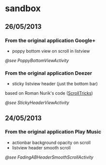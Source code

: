 sandbox
=======

## 26/05/2013

### From the original application Google+

- poppy bottom view on scroll in listview

_@see PoppyBottomViewActivity_

### From the original application Deezer

- sticky listview header (just the bottom bar)

based on Roman Nurik's code ([ScrollTricks](https://code.google.com/p/romannurik-code/source/browse/misc/scrolltricks))

_@see StickyHeaderViewActivity_

## 24/05/2013

### From the original application Play Music

- actionbar background opacity on scroll
- listview header smooth scroll

_@see FadingABHeaderSmoothScrollActivity_
